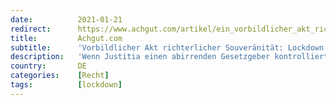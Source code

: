 ```yaml
---
date:          2021-01-21
redirect:      https://www.achgut.com/artikel/ein_vorbildlicher_akt_richterlicher_souveraenitaet_lockdown_gecrashed
title:         Achgut.com
subtitle:      'Vorbildlicher Akt richterlicher Souveränität: Lockdown gecrashed'
description:   'Wenn Justitia einen abirrenden Gesetzgeber kontrolliert. Ein soeben veröffentlichtes Urteil des Amtsgerichtes Weimar vom 11. Januar 2021 bestätigt in beeindruckender Argumentationstiefe die Vermutung, dass die „Lockdowns“, die unser aller Leben seit Monaten einfrieren, mit unserem Grundgesetz nicht in Einklang zu bringen sind. Kernsatz des Urteiles: „Es gab keine ‚epidemische Lage von nationaler Tragweite‘, wenngleich dies der Bundestag mit Wirkung ab dem 28.03.2020 festgestellt hat.“'
country:       DE
categories:    [Recht]
tags:          [lockdown]
---
```

